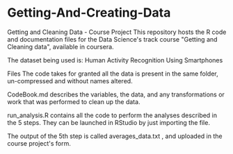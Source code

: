 # Getting-And-Creating-Data


Getting and Cleaning Data - Course Project
This repository hosts the R code and documentation files for the Data Science's track course "Getting and Cleaning data", available in coursera.

The dataset being used is: Human Activity Recognition Using Smartphones



Files
The code takes for granted all the data is present in the same folder, un-compressed and without names altered.

 CodeBook.md  describes the variables, the data, and any transformations or work that was performed to clean up the data.

 run_analysis.R  contains all the code to perform the analyses described in the 5 steps. They can be launched in RStudio by just importing the file.

The output of the 5th step is called  averages_data.txt , and uploaded in the course project's form.
